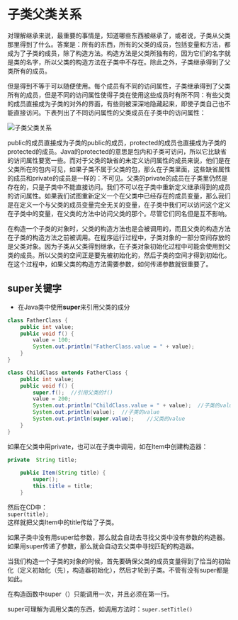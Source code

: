 ﻿# 子类父类关系

对理解继承来说，最重要的事情是，知道哪些东西被继承了，或者说，子类从父类那里得到了什么。答案是：所有的东西，所有的父类的成员，包括变量和方法，都成为了子类的成员，除了构造方法。构造方法是父类所独有的，因为它们的名字就是类的名字，所以父类的构造方法在子类中不存在。除此之外，子类继承得到了父类所有的成员。
       
但是得到不等于可以随便使用。每个成员有不同的访问属性，子类继承得到了父类所有的成员，但是不同的访问属性使得子类在使用这些成员时有所不同：有些父类的成员直接成为子类的对外的界面，有些则被深深地隐藏起来，即使子类自己也不能直接访问。下表列出了不同访问属性的父类成员在子类中的访问属性：

![子类父类关系][1]

public的成员直接成为子类的public的成员，protected的成员也直接成为子类的protected的成员。Java的protected的意思是包内和子类可访问，所以它比缺省的访问属性要宽一些。而对于父类的缺省的未定义访问属性的成员来说，他们是在父类所在的包内可见，如果子类不属于父类的包，那么在子类里面，这些缺省属性的成员和private的成员是一样的：不可见。父类的private的成员在子类里仍然是存在的，只是子类中不能直接访问。我们不可以在子类中重新定义继承得到的成员的访问属性。如果我们试图重新定义一个在父类中已经存在的成员变量，那么我们是在定义一个与父类的成员变量完全无关的变量，在子类中我们可以访问这个定义在子类中的变量，在父类的方法中访问父类的那个。尽管它们同名但是互不影响。

在构造一个子类的对象时，父类的构造方法也是会被调用的，而且父类的构造方法在子类的构造方法之前被调用。在程序运行过程中，子类对象的一部分空间存放的是父类对象。因为子类从父类得到继承，在子类对象初始化过程中可能会使用到父类的成员。所以父类的空间正是要先被初始化的，然后子类的空间才得到初始化。在这个过程中，如果父类的构造方法需要参数，如何传递参数就很重要了。

## super关键字

* 在Java类中使用**super**来引用父类的成分

```java
class FatherClass {
    public int value;
    public void f() {
        value = 100;
        System.out.println("FatherClass.value = " + value);
    }
}

class ChildClass extends FatherClass {
    public int value;
    public void f() {
        super.f();	//引用父类的f()
        value = 200;
        System.out.println("ChildClass.value = " + value);	//子类的value
        System.out.println(value);	//子类的value
        System.out.println(super.value);	//父类的value
    }
}
```



如果在父类中用private，也可以在子类中调用，如在Item中创建构造器：
``````````java
private  String title;
	
	public Item(String title) {
		super();
		this.title = title;
	}
``````````
然后在CD中：<br>
`super(title);`<br>
这样就把父类Item中的title传给了子类。

如果子类中没有用super给参数，那么就会自动去寻找父类中没有参数的构造器。如果用super传递了参数，那么就会自动去父类中寻找匹配的构造器。

当我们构造一个子类的对象的时候，首先要确保父类的成员变量得到了恰当的初始化（定义初始化（先），构造器初始化），然后才轮到子类。不管有没有super都是如此。

在构造函数中super（）只能调用一次，并且必须在第一行。

super可理解为调用父类的东西，如调用方法时：`super.setTitle()`


[1]: https://github.com/LibraTang/Pics/blob/master/Java-Notes/%E5%AD%90%E7%B1%BB%E7%88%B6%E7%B1%BB%E5%85%B3%E7%B3%BB1.png
